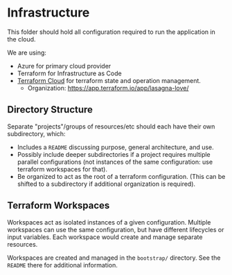 # Infrastructure

This folder should hold all configuration required to run the application in the cloud. 

We are using:
- Azure for primary cloud provider
- Terraform for Infrastructure as Code
- [Terraform Cloud](https://app.terraform.io/) for terraform state and operation management.
  - Organization: https://app.terraform.io/app/lasagna-love/

## Directory Structure

Separate "projects"/groups of resources/etc should each have their own subdirectory, which:
- Includes a `README` discussing purpose, general architecture, and use.
- Possibly include deeper subdirectories if a project requires multiple parallel configurations (not instances of the same configuration: use terraform workspaces for that).
- Be organized to act as the root of a terraform configuration. (This can be shifted to a subdirectory if additional organization is required).


## Terraform Workspaces

Workspaces act as isolated instances of a given configuration. Multiple workspaces can use the same configuration, but have different lifecycles or input variables. Each workspace would create and manage separate resources.

Workspaces are created and managed in the `bootstrap/` directory. See the `README` there for additional information.